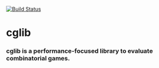 [![Build Status](https://travis-ci.org/MLaurentys/game_numbers.svg?branch=master)](https://travis-ci.org/MLaurentys/cglib)

# cglib

### cglib is a performance-focused library to evaluate combinatorial games.


